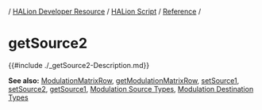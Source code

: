 / [HALion Developer Resource](../../HALion-Developer-Resource.md) / [HALion Script](./HALion-Script.md) / [Reference](./Reference.md) /

# getSource2

{{#include ./_getSource2-Description.md}}

**See also:** [ModulationMatrixRow](./ModulationMatrixRow.md), [getModulationMatrixRow](./getModulationMatrixRow.md), [setSource1](./setSource1.md), [setSource2](./setSource2.md), [getSource1](./getSource1.md), [Modulation Source Types](./Modulation-Source-Types.md), [Modulation Destination Types](./Modulation-Destination-Types.md)